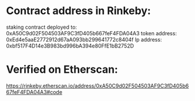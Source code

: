 # Contract address in Rinkeby:

staking contract deployed to:  0xA50C9d02F504503AF9C3fD405b667feF4FDA04A3
token address:  0xEd4e5aaE2772912d67aA093bb299641772c8404f
lp address:  0xbf517F4D14e3B983bd996bA394e80FfE1bB2752D

# Verified on Etherscan:

https://rinkeby.etherscan.io/address/0xA50C9d02F504503AF9C3fD405b667feF4FDA04A3#code